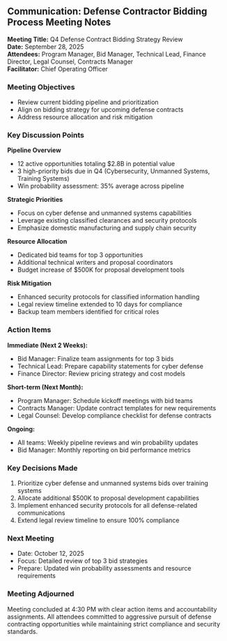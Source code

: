 ## Communication: Defense Contractor Bidding Process Meeting Notes

**Meeting Title:** Q4 Defense Contract Bidding Strategy Review  
**Date:** September 28, 2025  
**Attendees:** Program Manager, Bid Manager, Technical Lead, Finance Director, Legal Counsel, Contracts Manager  
**Facilitator:** Chief Operating Officer  

### Meeting Objectives
- Review current bidding pipeline and prioritization
- Align on bidding strategy for upcoming defense contracts
- Address resource allocation and risk mitigation

### Key Discussion Points

**Pipeline Overview**
- 12 active opportunities totaling $2.8B in potential value
- 3 high-priority bids due in Q4 (Cybersecurity, Unmanned Systems, Training Systems)
- Win probability assessment: 35% average across pipeline

**Strategic Priorities**
- Focus on cyber defense and unmanned systems capabilities
- Leverage existing classified clearances and security protocols
- Emphasize domestic manufacturing and supply chain security

**Resource Allocation**
- Dedicated bid teams for top 3 opportunities
- Additional technical writers and proposal coordinators
- Budget increase of $500K for proposal development tools

**Risk Mitigation**
- Enhanced security protocols for classified information handling
- Legal review timeline extended to 10 days for compliance
- Backup team members identified for critical roles

### Action Items

**Immediate (Next 2 Weeks):**
- Bid Manager: Finalize team assignments for top 3 bids
- Technical Lead: Prepare capability statements for cyber defense
- Finance Director: Review pricing strategy and cost models

**Short-term (Next Month):**
- Program Manager: Schedule kickoff meetings with bid teams
- Contracts Manager: Update contract templates for new requirements
- Legal Counsel: Develop compliance checklist for defense contracts

**Ongoing:**
- All teams: Weekly pipeline reviews and win probability updates
- Bid Manager: Monthly reporting on bid performance metrics

### Key Decisions Made
1. Prioritize cyber defense and unmanned systems bids over training systems
2. Allocate additional $500K to proposal development capabilities
3. Implement enhanced security protocols for all defense-related communications
4. Extend legal review timeline to ensure 100% compliance

### Next Meeting
- Date: October 12, 2025
- Focus: Detailed review of top 3 bid strategies
- Prepare: Updated win probability assessments and resource requirements

### Meeting Adjourned
Meeting concluded at 4:30 PM with clear action items and accountability assignments. All attendees committed to aggressive pursuit of defense contracting opportunities while maintaining strict compliance and security standards.